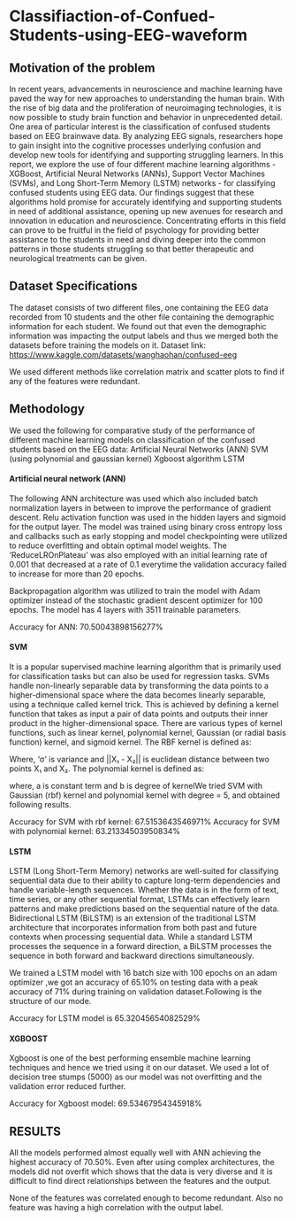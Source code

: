 # Classifiaction-of-Confued-Students-using-EEG-waveform

## Motivation of the problem

In recent years, advancements in neuroscience and machine learning have paved the way for new approaches to understanding the human brain. With the rise of big data and the proliferation of neuroimaging technologies, it is now possible to study brain function and behavior in unprecedented detail. One area of particular interest is the classification of confused students based on EEG brainwave data. By analyzing EEG signals, researchers hope to gain insight into the cognitive processes underlying confusion and develop new tools for identifying and supporting struggling learners. In this report, we explore the use of four different machine learning algorithms - XGBoost, Artificial Neural Networks (ANNs), Support Vector Machines (SVMs), and Long Short-Term Memory (LSTM) networks - for classifying confused students using EEG data. Our findings suggest that these algorithms hold promise for accurately identifying and supporting students in need of additional assistance, opening up new avenues for research and innovation in education and neuroscience. Concentrating efforts in this field can prove to be fruitful in the field of psychology for providing better assistance to the students in need and diving deeper into the common patterns in those students struggling so that better therapeutic and neurological treatments can be given. 

## Dataset Specifications

The dataset consists of two different files, one containing the EEG data recorded from 10 students and the other file containing the demographic information for each student. We found out that even the demographic information was impacting the output labels and thus we merged both the datasets before training the models on it. Dataset link: https://www.kaggle.com/datasets/wanghaohan/confused-eeg
 
We used different methods like correlation matrix and scatter plots to find if any of the features were redundant. 

## Methodology

We used the following for comparative study of the performance of different machine learning models on classification of the confused students based on the EEG data:
Artificial Neural Networks (ANN)
SVM (using polynomial and gaussian kernel)
Xgboost algorithm
LSTM

#### Artificial neural network (ANN)
 
The following ANN architecture was used which also included batch normalization layers in between to improve the performance of gradient descent. Relu activation function was used in the hidden layers and sigmoid for the output layer. The model was trained using binary cross entropy loss and callbacks such as early stopping and model checkpointing were utilized to reduce overfitting and obtain optimal model weights. The  ‘ReduceLROnPlateau’ was also employed with an initial learning rate of 0.001 that decreased at a rate of 0.1 everytime the validation accuracy failed to increase for more than 20 epochs.

Backpropagation algorithm was utilized to train the model with Adam optimizer instead of the stochastic gradient descent optimizer for 100 epochs. The model has 4 layers with 3511 trainable parameters.
                    
Accuracy for ANN:  70.50043898156277%
  
#### SVM
It is a popular supervised machine learning algorithm that is primarily used for classification tasks but can also be used for regression tasks. SVMs handle non-linearly separable data by transforming the data points to a higher-dimensional space where the data becomes linearly separable, using a technique called kernel trick. This is achieved by defining a kernel function that takes as input a pair of data points and outputs their inner product in the higher-dimensional space. There are various types of kernel functions, such as linear kernel, polynomial kernel, Gaussian (or radial basis function) kernel, and sigmoid kernel. 
The RBF kernel is defined as:

Where, ‘σ’ is variance and ||X₁ - X₂||  is euclidean distance between two points X₁ and X₂. 
The polynomial kernel is defined as: 

where, a is constant term and b is degree of kernelWe tried SVM with Gaussian (rbf) kernel and polynomial kernel with degree = 5,  and obtained following results.






                              





Accuracy for SVM with rbf kernel: 67.5153643546971%
Accuracy for SVM with polynomial kernel: 63.21334503950834%





#### LSTM

LSTM (Long Short-Term Memory) networks are well-suited for classifying sequential data due to their ability to capture long-term dependencies and handle variable-length sequences. Whether the data is in the form of text, time series, or any other sequential format, LSTMs can effectively learn patterns and make predictions based on the sequential nature of the data. Bidirectional LSTM (BiLSTM) is an extension of the traditional LSTM architecture that incorporates information from both past and future contexts when processing sequential data. While a standard LSTM processes the sequence in a forward direction, a BiLSTM processes the sequence in both forward and backward directions simultaneously.

We trained a LSTM model with 16 batch size with 100 epochs on an adam optimizer  ,we got an accuracy of 65.10% on testing data with a peak accuracy of 71% during training on validation dataset.Following is the structure of our mode.

Accuracy for LSTM model is 65.32045654082529%





#### XGBOOST

Xgboost is one of the best performing ensemble machine learning techniques and hence we tried using it on our dataset. We used a lot of decision tree stumps (5000) as our model was not overfitting and the validation error reduced further.



Accuracy for Xgboost model: 69.53467954345918%


## RESULTS
All the models performed almost equally well with ANN achieving the highest accuracy of 70.50%. Even after using complex architectures, the models did not overfit which shows that the data is very diverse and it is difficult to find direct relationships between the features and the output.

















None of the features was correlated enough to become redundant. Also no feature was having a high correlation with the output label.

